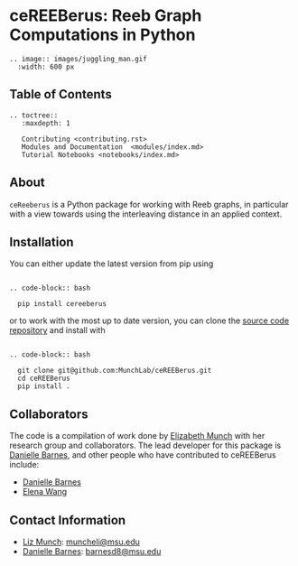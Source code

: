 # ceREEBerus: Reeb Graph Computations in Python

```{eval-rst}
.. image:: images/juggling_man.gif
  :width: 600 px
```

## Table of Contents

```{eval-rst}
.. toctree::
   :maxdepth: 1
   
   Contributing <contributing.rst>
   Modules and Documentation  <modules/index.md>
   Tutorial Notebooks <notebooks/index.md>
```

## About

`ceReeberus` is a Python package for working with Reeb graphs, in particular with a view towards using the interleaving distance in an applied context.

## Installation

You can either update the latest version from pip using

```{eval-rst}

.. code-block:: bash

  pip install cereeberus

```

or to work with the most up to date version, you can clone the [source code repository](https://github.com/MunchLab/ceREEBerus) and install with

```{eval-rst}

.. code-block:: bash

  git clone git@github.com:MunchLab/ceREEBerus.git
  cd ceREEBerus
  pip install .

```

## Collaborators

The code is a compilation of work done by [Elizabeth Munch](http://www.elizabethmunch.com) with her research group and collaborators. The lead developer for this package is [Danielle Barnes](https://github.com/barnesd8), and other people who have contributed to ceREEBerus include:

- [Danielle Barnes](https://github.com/barnesd8)
- [Elena Wang](https://https://elenaxwang.com)

## Contact Information

- [Liz Munch](http://www.elizabethmunch.com): [muncheli@msu.edu](mailto:muncheli@msu.edu)
- [Danielle Barnes](https://github.com/barnesd8): [barnesd8@msu.edu](mailto:barnesd8@msu.edu)
